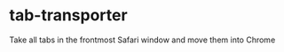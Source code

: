 tab-transporter
===============

Take all tabs in the frontmost Safari window and move them into Chrome
